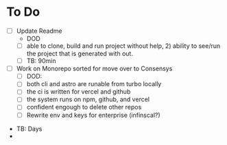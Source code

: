# To Do

- [ ] Update Readme
  -  DOD 
  - [ ] able to clone, build and run project without help, 2) ability to see/run the project that is generated with out.
  - [ ] TB: 90min
- [ ] Work on Monorepo sorted for move over to Consensys
  - [ ] DOD:
  - [ ] both cli and astro are runable from turbo locally
  - [ ] the ci is written for vercel and github
  - [ ] the system runs on npm, github, and vercel
  - [ ] confident engough to delete other repos
  - [ ] Rewrite env and keys for enterprise (infinscal?)
- TB: Days
- 